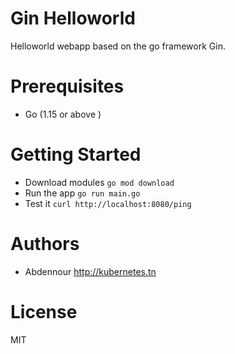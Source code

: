 # Gin Helloworld

Helloworld webapp based on the go framework Gin.

# Prerequisites

- Go (1.15 or above )

# Getting Started

- Download modules `go mod download`
- Run the app `go run main.go`
- Test it `curl http://localhost:8080/ping`

# Authors

- Abdennour <http://kubernetes.tn>

# License 

MIT
